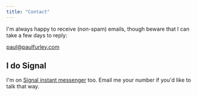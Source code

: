 ```yaml
---
title: "Contact"
---
```


I'm always happy to receive (non-spam) emails, though beware that I can take a few days to reply:

[paul@paulfurley.com](mailto:paul@paulfurley.com)

## I do Signal

I'm on [Signal instant messenger][signal-download] too. Email me your number if you'd like to talk that way.

[signal-download]: https://signal.org/download/
